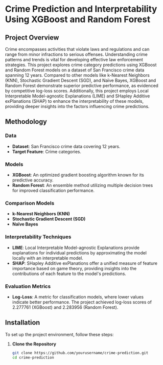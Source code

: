 # Crime Prediction and Interpretability Using XGBoost and Random Forest

## Project Overview

Crime encompasses activities that violate laws and regulations and can range from minor infractions to serious offenses. Understanding crime patterns and trends is vital for developing effective law enforcement strategies. This project explores crime category predictions using XGBoost and Random Forest models on a dataset of San Francisco crime data spanning 12 years. Compared to other models like k-Nearest Neighbors (KNN), Stochastic Gradient Descent (SGD), and Naïve Bayes, XGBoost and Random Forest demonstrate superior predictive performance, as evidenced by competitive log-loss scores. Additionally, this project employs Local Interpretable Model-agnostic Explanations (LIME) and SHapley Additive exPlanations (SHAP) to enhance the interpretability of these models, providing deeper insights into the factors influencing crime predictions.

## Methodology

### Data

- **Dataset**: San Francisco crime data covering 12 years.
- **Target Feature**: Crime categories.

### Models

- **XGBoost**: An optimized gradient boosting algorithm known for its predictive accuracy.
- **Random Forest**: An ensemble method utilizing multiple decision trees for improved classification performance.

### Comparison Models

- **k-Nearest Neighbors (KNN)**
- **Stochastic Gradient Descent (SGD)**
- **Naïve Bayes**

### Interpretability Techniques

- **LIME**: Local Interpretable Model-agnostic Explanations provide explanations for individual predictions by approximating the model locally with an interpretable model.
- **SHAP**: SHapley Additive exPlanations offer a unified measure of feature importance based on game theory, providing insights into the contributions of each feature to the model's predictions.

### Evaluation Metrics

- **Log-Loss**: A metric for classification models, where lower values indicate better performance. The project achieved log-loss scores of 2.277761 (XGBoost) and 2.283956 (Random Forest).

## Installation

To set up the project environment, follow these steps:

1. **Clone the Repository**

   ```bash
   git clone https://github.com/yourusername/crime-prediction.git
   cd crime-prediction
